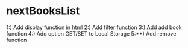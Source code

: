 # nextBooksList

1:) Add display function in html
2:) Add filter function
3:) Add add book function
4:) Add option GET/SET to Local Storage 
5:**) Add remove function
